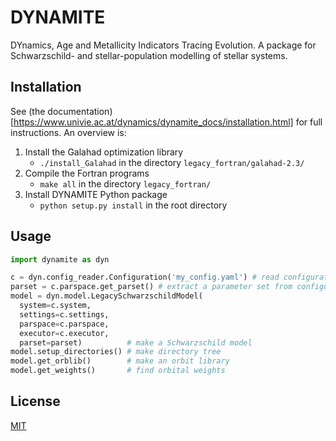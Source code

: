 # DYNAMITE

DYnamics, Age and Metallicity Indicators Tracing Evolution.
A package for Schwarzschild- and stellar-population modelling of stellar systems.

## Installation

See (the documentation)[https://www.univie.ac.at/dynamics/dynamite_docs/installation.html] for full instructions. An overview is:
1. Install the Galahad optimization library
   - ``./install_Galahad`` in the directory ``legacy_fortran/galahad-2.3/``
2. Compile the Fortran programs
   - ``make all`` in the directory ``legacy_fortran/``
3. Install DYNAMITE Python package
   - ``python setup.py install`` in the root directory

## Usage

```python
import dynamite as dyn

c = dyn.config_reader.Configuration('my_config.yaml') # read configuration
parset = c.parspace.get_parset() # extract a parameter set from configuration
model = dyn.model.LegacySchwarzschildModel(
  system=c.system,
  settings=c.settings,
  parspace=c.parspace,
  executor=c.executor,
  parset=parset)          # make a Schwarzschild model
model.setup_directories() # make directory tree
model.get_orblib()        # make an orbit library
model.get_weights()       # find orbital weights
```

## License

[MIT](https://choosealicense.com/licenses/mit/)
